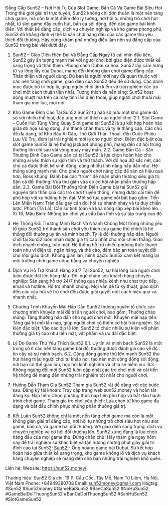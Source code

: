 Đẳng Cấp Sun52 – Nơi Hội Tụ Của Slot Game, Bắn Cá Và Game Bài Siêu Hot
Trong thế giới giải trí trực tuyến, Sun52 không chỉ đơn thuần là một nền tảng chơi game, mà còn là một điểm đến lý tưởng, nơi hội tụ những trò chơi hot nhất, từ slot game đầy cuốn hút, bắn cá sôi động, đến các game bài kinh điển. Với thiết kế đẳng cấp, dịch vụ chuyên nghiệp và kho game phong phú, Sun52 đã khẳng định vị thế là sân chơi hàng đầu của các game thủ yêu thích đổi thưởng.
Hãy cùng khám phá những điều làm nên sự đẳng cấp của Sun52 trong bài viết dưới đây.

1. Sun52 – Giao Diện Hiện Đại Và Đẳng Cấp
Ngay từ cái nhìn đầu tiên, Sun52 gây ấn tượng mạnh mẽ với người chơi bởi giao diện được thiết kế sang trọng và thân thiện.
Phong cách Dubai xa hoa: Sun52 lấy cảm hứng từ sự lộng lẫy của Dubai, mang đến không gian chơi game đẳng cấp.
Thân thiện với người dùng: Dù bạn là người mới hay đã quen thuộc với các nền tảng chơi game, giao diện của Sun52 đều dễ sử dụng. Các danh mục được bố trí hợp lý, giúp người chơi tìm kiếm và trải nghiệm các trò chơi một cách thuận tiện nhất.
Tương thích đa nền tảng: Sun52 hoạt động mượt mà trên cả máy tính lẫn điện thoại, giúp người chơi thoải mái tham gia mọi lúc, mọi nơi.

2. Kho Game Đỉnh Cao Tại Sun52
Sun52 tự hào sở hữu một kho game đồ sộ với nhiều thể loại, đáp ứng mọi sở thích của người chơi.
2.1. Slot Game – Cuốn Hút Từng Vòng Quay
Slot game tại Sun52 là sự kết hợp hoàn hảo giữa đồ họa sống động, âm thanh chân thực và tỷ lệ thắng cao. Các chủ đề đa dạng, từ Kho Báu Ai Cập, Thế Giới Thần Thoại, đến Cuộc Phiêu Lưu Vũ Trụ, đem lại trải nghiệm mới lạ cho người chơi.
Điểm đặc biệt của slot game Sun52 là hệ thống jackpot phong phú, mang đến cơ hội trúng thưởng lớn chỉ sau vài vòng quay may mắn.
2.2. Game Bắn Cá – Săn Thưởng Đỉnh Cao
Game bắn cá tại Sun52 là lựa chọn hoàn hảo cho những ai yêu thích sự kịch tính và thử thách. Với đồ họa 3D sắc nét, các chú cá được thiết kế sinh động, cùng nhiều tính năng hấp dẫn như:
Hệ thống súng mạnh mẽ: Cho phép người chơi nâng cấp để săn cá hiệu quả hơn.
Boss khủng: Đánh bại các “trùm” để nhận phần thưởng siêu giá trị.
Săn cá đổi thưởng: Vừa thư giãn vừa có cơ hội nhận phần thưởng hấp dẫn.
2.3. Game Bài Đổi Thưởng Kinh Điển
Game bài tại Sun52 giữ nguyên tinh thần của các trò chơi truyền thống, nhưng được cải tiến để phù hợp với xu hướng hiện đại. Một số tựa game nổi bật bao gồm:
Tiến Lên Miền Nam: Trận đấu gay cấn đòi hỏi sự nhanh nhạy và tư duy chiến lược.
Phỏm (Tá Lả): Cần sự tính toán và khả năng sắp xếp bài khéo léo.
Xì Tố, Mậu Binh: Những trò chơi yêu cầu bản lĩnh và sự tập trung cao độ.

3. Hệ Thống Đổi Thưởng Minh Bạch Và Nhanh Chóng
Một trong những yếu tố giúp Sun52 trở thành sân chơi yêu thích của game thủ chính là hệ thống đổi thưởng uy tín và minh bạch.
Tỷ lệ đổi thưởng hấp dẫn: Người chơi tại Sun52 luôn nhận được giá trị cao nhất cho mỗi chiến thắng.
Giao dịch nhanh chóng, bảo mật: Hệ thống hỗ trợ nhiều phương thức thanh toán như ví điện tử, ngân hàng, và thẻ cào, đảm bảo an toàn tuyệt đối cho mọi giao dịch.
Không gian lận, minh bạch: Sun52 cam kết mang lại môi trường chơi game công bằng và chuyên nghiệp.

4. Dịch Vụ Hỗ Trợ Khách Hàng 24/7
Tại Sun52, sự hài lòng của người chơi luôn được đặt lên hàng đầu.
Đội ngũ chăm sóc khách hàng chuyên nghiệp: Sẵn sàng hỗ trợ 24/7 thông qua nhiều kênh như chat trực tiếp, email và hotline.
Hỗ trợ nhanh chóng: Mọi vấn đề từ kỹ thuật, giao dịch đến các câu hỏi về trò chơi đều được giải quyết một cách hiệu quả và nhanh nhất.

5. Chương Trình Khuyến Mãi Hấp Dẫn
Sun52 thường xuyên tổ chức các chương trình khuyến mãi để tri ân người chơi, bao gồm:
Thưởng chào mừng: Tặng thưởng hấp dẫn cho người chơi mới.
Khuyến mãi nạp tiền: Tăng giá trị mỗi lần nạp, giúp người chơi có thêm cơ hội trải nghiệm.
Sự kiện đặc biệt: Vào các dịp lễ lớn, Sun52 tổ chức nhiều sự kiện với phần thưởng giá trị cao như tiền mặt, vật phẩm và ưu đãi đặc biệt.

6. Lý Do Game Thủ Yêu Thích Sun52
6.1. Uy tín và minh bạch
Sun52 là một trong số ít các nền tảng game bài đổi thưởng được đánh giá cao về độ tin cậy và sự minh bạch.
6.2. Cộng đồng game thủ lớn mạnh
Sun52 thu hút hàng triệu người chơi từ khắp nơi, tạo nên một cộng đồng sôi động, nơi bạn có thể giao lưu, học hỏi kinh nghiệm và chia sẻ niềm vui.
6.3. Không ngừng đổi mới
Sun52 luôn cập nhật các trò chơi mới và cải tiến hệ thống để mang đến những trải nghiệm tốt nhất cho người chơi.

7. Hướng Dẫn Tham Gia Sun52
Tham gia Sun52 rất dễ dàng với các bước sau:
Đăng ký tài khoản: Truy cập trang web sun52.money và hoàn tất đăng ký.
Nạp tiền: Chọn phương thức nạp tiền phù hợp và bắt đầu hành trình chơi game.
Tham gia trò chơi yêu thích: Lựa chọn từ kho game đa dạng và bắt đầu chinh phục những phần thưởng giá trị.

8. Kết Luận
Sun52 không chỉ là một nền tảng chơi game mà còn là một không gian giải trí đẳng cấp, nơi hội tụ những trò chơi siêu hot như slot game, bắn cá, và game bài đổi thưởng. Với giao diện sang trọng, dịch vụ chuyên nghiệp và cơ hội đổi thưởng lớn, Sun52 xứng đáng là lựa chọn hàng đầu của mọi game thủ.
Đừng chần chừ! Hãy tham gia ngay hôm nay để trải nghiệm sự khác biệt và tận hưởng những phút giây giải trí đỉnh cao tại Sun52!
<a href="https://sun52.money/">Sun52 </a> - Ông hoàng game bài Dubai. Sự kết hợp hoàn hảo giữa thiết kế sang trọng, kho game khổng lồ và dịch vụ khách hàng chuyên nghiệp sẽ mang đến cho bạn những trải nghiệm khó quên.

Liên hệ:
Website: https://sun52.money/ 

Thương hiệu: Sun52
Địa chỉ: 19 P. Cầu Cốc, Tây Mỗ, Nam Từ Liêm, Hà Nội, Việt Nam
Phone: +84949380708
Email: sun52money@gmail.com
Hagtag: #Sun52 #Sun52money #GameBaiSun52 #BanCaSun52 #NoHuSun52 #GameBaiDoiThuongSun52 #BanCaDoiThuongSun52 #SanHuSun52 #SlotGameSun52


